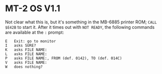 MT-2 OS V1.1
============

Not clear what this is, but it's something in the MB-6885 printer ROM;
`CALL $E42B` to start it. After it times out with `NOT READY`, the
following commands are available at the `:` prompt:

    E   Exit: go to monitor
    I   asks SURE?
    K   asks FILE NAME:
    L   asks FILE NAME:
    P   asks FILE NAME:, FROM (def. 0142), TO (def. 014C)
    V   asks FILE NAME:
    W   does nothing?

